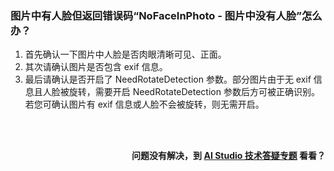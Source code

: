 ### 图片中有人脸但返回错误码“NoFaceInPhoto - 图片中没有人脸”怎么办？
1. 首先确认一下图片中人脸是否肉眼清晰可见、正面。
2. 其次请确认图片是否包含 exif 信息。
3. 最后请确认是否开启了 NeedRotateDetection 参数。部分图片由于无 exif 信息且人脸被旋转，需要开启 NeedRotateDetection 参数后方可被正确识别。若您可确认图片有 exif 信息或人脸不会被旋转，则无需开启。 
<br>
<br>
<p align="right"><strong>问题没有解决，到 <a href="https://aistudio.cloud.tencent.com/faq"> AI Studio 技术答疑专题</a> 看看？</strong></p>
